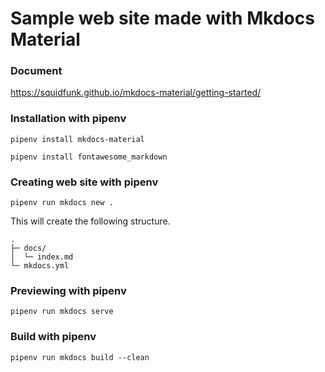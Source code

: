 # Sample web site made with Mkdocs Material

### Document
https://squidfunk.github.io/mkdocs-material/getting-started/

### Installation with pipenv
```
pipenv install mkdocs-material
```
```
pipenv install fontawesome_markdown 
```
### Creating web site with pipenv
```
pipenv run mkdocs new .
```
This will create the following structure.
```
.
├─ docs/
│  └─ index.md
└─ mkdocs.yml

```
### Previewing with pipenv
```
pipenv run mkdocs serve
```
### Build with pipenv
```
pipenv run mkdocs build --clean
```